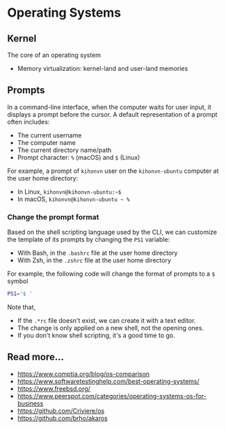 # Operating Systems

## Kernel

The core of an operating system

- Memory virtualization: kernel-land and user-land memories

## Prompts

In a command-line interface, when the computer waits for user input, it displays a prompt before the cursor. A default representation of a prompt often includes:
- The current username
- The computer name
- The current directory name/path
- Prompt character: `%` (macOS) and `$` (Linux)

For example, a prompt of `kihonvn` user on the `kihonvn-ubuntu` computer at the user home directory:
- In Linux, `kihonvn@kihonvn-ubuntu:~$`
- In macOS, `kihonvn@kihonvn-ubuntu ~ %`

### Change the prompt format

Based on the shell scripting language used by the CLI, we can customize the template of its prompts by changing the `PS1` variable:
- With Bash, in the `.bashrc` file at the user home directory
- With Zsh, in the `.zshrc` file at the user home directory

For example, the following code will change the format of prompts to a `$` symbol

```sh
PS1='$ ' 
```

Note that,
- If the `.*rc` file doesn't exist, we can create it with a text editor.
- The change is only applied on a new shell, not the opening ones.
- If you don't know shell scripting, it's a good time to go.

## Read more...

- https://www.comptia.org/blog/os-comparison
- https://www.softwaretestinghelp.com/best-operating-systems/
- https://www.freebsd.org/
- https://www.peerspot.com/categories/operating-systems-os-for-business
- https://github.com/Criviere/os
- https://github.com/brho/akaros